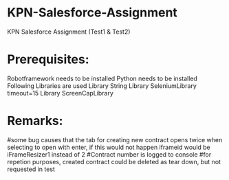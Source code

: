 # KPN-Salesforce-Assignment
KPN Salesforce Assignment (Test1 &amp; Test2)

# Prerequisites:
Robotframework needs to be installed
Python needs to be installed
Following Libraries are used
Library           String
Library           SeleniumLibrary    timeout=15
Library           ScreenCapLibrary

# Remarks:
#some bug causes that the tab for creating new contract opens twice when selecting to open with enter, if this would not happen iframeid would be iFrameResizer1 instead of 2
#Contract number is logged to console
#for repetion purposes, created contract could be deleted as tear down, but not requested in test
